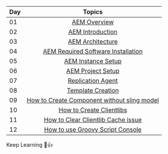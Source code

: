 | Day |   Topics     | 
| ----- | :------------------: |
| 01    |  [ AEM Overview](./AEM-Notes/01_AEM_Overview.md) |
| 02    |  [ AEM Introduction](./AEM-Notes/02_AEM_Introduction.md) |
| 03    |  [ AEM Architecture](./AEM-Notes/03_AEM_Architecture.md) |
| 04    |  [ AEM Required Software Installation](./AEM-Notes/04_Software_Installations.md) |
| 05    |  [ AEM Instance Setup](./AEM-Notes/05_AEM_Instances_Setup.md) |
| 06    |  [ AEM Project Setup](./AEM-Notes/06_AEM_Project_Setup.md) |
| 07    |  [ Replication Agent](./AEM-Notes/07_Replication&ReverseReplication.md) |
| 08    |  [ Template Creation](./AEM-Notes/08_Templates.md) |
| 09    |  [ How to Create Component without sling model](./AEM-Notes/09_Create_Component.md) |
| 10    |  [ How to Create Clientlibs](./AEM-Notes/10_Clientlibs_creation.md) |
| 11    |  [ How to Clear Clientlib Cache issue](./AEM-Notes/11_Clientlibs_Clear_Cache.md) |
| 12    |  [ How to use Groovy Script Console](./AEM-Notes/12_Groovy_Script.md) |

Keep Learning 🩷👍
